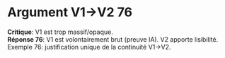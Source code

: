 # Argument V1→V2 76
**Critique**: V1 est trop massif/opaque.  
**Réponse 76**: V1 est volontairement brut (preuve IA). V2 apporte lisibilité.  
Exemple 76: justification unique de la continuité V1→V2.
